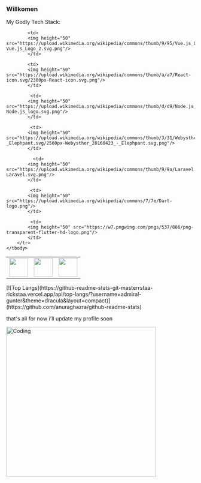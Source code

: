 ### Willkomen 



My Godly Tech Stack:
<table>
    <tbody>
        <tr>
            <td>
            <img height="50" src="https://www.freepnglogos.com/uploads/logo-mysql-png/logo-mysql-mysql-logo-png-images-are-download-crazypng-21.png" />
            </td>
            <td>
            <img height="50" src="https://upload.wikimedia.org/wikipedia/commons/thumb/2/29/Postgresql_elephant.svg/1985px-Postgresql_elephant.svg.png" />
            </td>
            <td>
            <img height="50" src="https://upload.wikimedia.org/wikipedia/commons/thumb/4/4c/Typescript_logo_2020.svg/1200px-Typescript_logo_2020.svg.png"/>
            </td>
            
            <td>
            <img height="50" src="https://upload.wikimedia.org/wikipedia/commons/thumb/9/95/Vue.js_Logo_2.svg/2367px-Vue.js_Logo_2.svg.png"/>
            </td>
            
            <td>
            <img height="50" src="https://upload.wikimedia.org/wikipedia/commons/thumb/a/a7/React-icon.svg/2300px-React-icon.svg.png"/>
            </td>
            
             <td>
            <img height="50" src="https://upload.wikimedia.org/wikipedia/commons/thumb/d/d9/Node.js_logo.svg/2560px-Node.js_logo.svg.png"/>
            </td>
            
             <td>
            <img height="50" src="https://upload.wikimedia.org/wikipedia/commons/thumb/3/31/Webysther_20160423_-_Elephpant.svg/2560px-Webysther_20160423_-_Elephpant.svg.png"/>
            </td>
            
              <td>
            <img height="50" src="https://upload.wikimedia.org/wikipedia/commons/thumb/9/9a/Laravel.svg/985px-Laravel.svg.png"/>
            </td>
            
             <td>
            <img height="50" src="https://upload.wikimedia.org/wikipedia/commons/7/7e/Dart-logo.png"/>
            </td>
            
             <td>
            <img height="50" src="https://w7.pngwing.com/pngs/537/866/png-transparent-flutter-hd-logo.png"/>
            </td>
        </tr>
    </tbody>
</table>
<!-- - MySQL
- PostgreSQL
- JS
- TS
- REACTJS
- NODEJS
- PHP
- LARAVEL
- FLUTTER
- DART
 -->
[![Top Langs](https://github-readme-stats-git-masterrstaa-rickstaa.vercel.app/api/top-langs/?username=admiral-gunter&theme=dracula&layout=compact)](https://github.com/anuraghazra/github-readme-stats)

that's all for now i'll update my profile soon

<img align="center" alt="Coding" width="400" src="https://media.tenor.com/oZU8_qYQ-oEAAAAC/iwakura-lain.gif">

<!--
**admiral-gunter/admiral-gunter** is a ✨ _special_ ✨ repository because its `README.md` (this file) appears on your GitHub profile.

Here are some ideas to get you started:

- 🔭 I’m currently working on ...
- 🌱 I’m currently learning ...
- 👯 I’m looking to collaborate on ...
- 🤔 I’m looking for help with ...
- 💬 Ask me about ...
- 📫 How to reach me: ...
- 😄 Pronouns: ...
- ⚡ Fun fact: ...
-->
